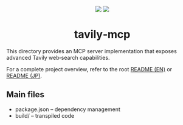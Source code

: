 <p align="center">
  <a href="README.md"><img src="https://img.shields.io/badge/english-document-white.svg" /></a>
  <a href="README_JP.md"><img src="https://img.shields.io/badge/ドキュメント-日本語-white.svg" /></a>
</p>

<h1 align="center">tavily‑mcp</h1>

This directory provides an MCP server implementation that exposes advanced Tavily web‑search capabilities.

For a complete project overview, refer to the root <a href="../README.md">README&nbsp;(EN)</a> or <a href="../README.ja.md">README&nbsp;(JP)</a>.

## Main files
- package.json – dependency management
- build/ – transpiled code
